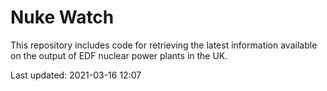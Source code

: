 # Nuke Watch

This repository includes code for retrieving the latest information available on the output of EDF nuclear power plants in the UK.

Last updated: 2021-03-16 12:07